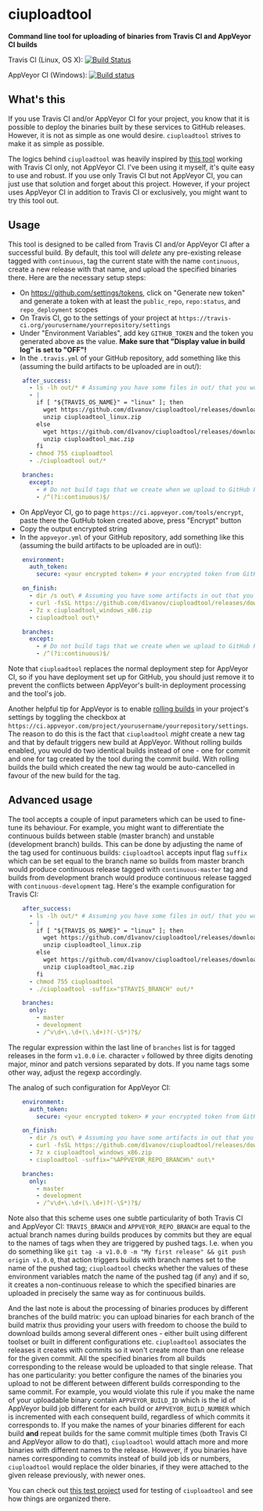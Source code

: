 ciuploadtool
===========

**Command line tool for uploading of binaries from Travis CI and AppVeyor CI builds**

Travis CI (Linux, OS X): [![Build Status](https://travis-ci.org/d1vanov/ciuploadtool.svg?branch=master)](https://travis-ci.org/d1vanov/ciuploadtool)

AppVeyor CI (Windows): [![Build status](https://ci.appveyor.com/api/projects/status/rsid6nlpmj2fq5ux/branch/master?svg=true)](https://ci.appveyor.com/project/d1vanov/ciuploadtool/branch/master)

## What's this

If you use Travis CI and/or AppVeyor CI for your project, you know that it is possible to deploy the binaries
built by these services to GitHub releases. However, it is not as simple as one would desire. `ciuploadtool` strives
to make it as simple as possible.

The logics behind `ciuploadtool` was heavily inspired by [this tool](https://github.com/probonopd/uploadtool) working with Travis CI only, not AppVeyor CI. I've been
using it myself, it's quite easy to use and robust. If you use only Travis CI but not AppVeyor CI, you can just use that solution
and forget about this project. However, if your project uses AppVeyor CI in addition to Travis CI or exclusively, you might
want to try this tool out.

## Usage

This tool is designed to be called from Travis CI and/or AppVeyor CI after a successful build. By default, this tool will _delete_
any pre-existing release tagged with `continuous`, tag the current state with the name `continuous`, create a new release with that name,
and upload the specified binaries there. Here are the necessary setup steps:

- On https://github.com/settings/tokens, click on "Generate new token" and generate a token with at least the `public_repo`, `repo:status`, and `repo_deployment` scopes
- On Travis CI, go to the settings of your project at `https://travis-ci.org/yourusername/yourrepository/settings`
- Under "Environment Variables", add key `GITHUB_TOKEN` and the token you generated above as the value. **Make sure that "Display value in build log" is set to "OFF"!**
- In the `.travis.yml` of your GitHub repository, add something like this (assuming the build artifacts to be uploaded are in out/):

```yaml
    after_success:
      - ls -lh out/* # Assuming you have some files in out/ that you would like to upload
      - |
        if [ "${TRAVIS_OS_NAME}" = "linux" ]; then
          wget https://github.com/d1vanov/ciuploadtool/releases/download/continuous-master/ciuploadtool_linux.zip &&
          unzip ciuploadtool_linux.zip
        else
          wget https://github.com/d1vanov/ciuploadtool/releases/download/continuous-master/ciuploadtool_mac.zip &&
          unzip ciuploadtool_mac.zip
        fi
      - chmod 755 ciuploadtool
      - ./ciuploadtool out/*

    branches:
      except:
        - # Do not build tags that we create when we upload to GitHub Releases
        - /^(?i:continuous)$/
```

- On AppVeyor CI, go to page `https://ci.appveyor.com/tools/encrypt`, paste there the GutHub token created above, press "Encrypt" button
- Copy the output encrypted string
- In the `appveyor.yml` of your GitHub repository, add something like this (assuming the build artifacts to be uploaded are in out\\):

```yaml
    environment:
      auth_token:
        secure: <your encrypted token> # your encrypted token from GitHub

    on_finish:
      - dir /s out\ # Assuming you have some artifacts in out that you would like to upload
      - curl -fsSL https://github.com/d1vanov/ciuploadtool/releases/download/continuous-master/ciuploadtool_windows_x86.zip -o ciuploadtool_windows_x86.zip
      - 7z x ciuploadtool_windows_x86.zip
      - ciuploadtool out\*

    branches:
      except:
        - # Do not build tags that we create when we upload to GitHub Releases
        - /^(?i:continuous)$/
```

Note that `ciuploadtool` replaces the normal deployment step for AppVeyor CI, so if you have deployment set up for GitHub,
you should just remove it to prevent the conflicts between AppVeyor's built-in deployment processing and the tool's job.

Another helpful tip for AppVeyor is to enable [rolling builds](https://www.appveyor.com/docs/build-configuration/#rolling-builds)
in your project's settings by toggling the checkbox at `https://ci.appveyor.com/project/yourusername/yourrepository/settings`.
The reason to do this is the fact that `ciuploadtool` *might* create a new tag and that by default triggers new build at AppVeyor.
Without rolling builds enabled, you would do two identical builds instead of one - one for commit and one for tag created by the tool
during the commit build. With rolling builds the build which created the new tag would be auto-cancelled in favour of the new build
for the tag.

## Advanced usage

The tool accepts a couple of input parameters which can be used to fine-tune its behaviour. For example, you might want to
differentiate the continuous builds between stable (master branch) and unstable (development branch) builds. This can be done
by adjusting the name of the tag used for continuous builds: `ciuploadtool` accepts input flag `suffix` which can be set equal
to the branch name so builds from master branch would produce continuous release tagged with `continuous-master` tag and
builds from development branch would produce continuous release tagged with `continuous-development` tag. Here's the example
configuration for Travis CI:

```yaml
    after_success:
      - ls -lh out/* # Assuming you have some files in out/ that you would like to upload
      - |
        if [ "${TRAVIS_OS_NAME}" = "linux" ]; then
          wget https://github.com/d1vanov/ciuploadtool/releases/download/continuous-master/ciuploadtool_linux.zip &&
          unzip ciuploadtool_linux.zip
        else
          wget https://github.com/d1vanov/ciuploadtool/releases/download/continuous-master/ciuploadtool_mac.zip &&
          unzip ciuploadtool_mac.zip
        fi
      - chmod 755 ciuploadtool
      - ./ciuploadtool -suffix="$TRAVIS_BRANCH" out/*

    branches:
      only:
        - master
        - development
        - /^v\d+\.\d+(\.\d+)?(-\S*)?$/
```

The regular expression within the last line of `branches` list is for tagged releases in the form `v1.0.0` i.e. character `v`
followed by three digits denoting major, minor and patch versions separated by dots. If you name tags some other way, adjust
the regexp accordingly.

The analog of such configuration for AppVeyor CI:

```yaml
    environment:
      auth_token:
        secure: <your encrypted token> # your encrypted token from GitHub

    on_finish:
      - dir /s out\ # Assuming you have some artifacts in out that you would like to upload
      - curl -fsSL https://github.com/d1vanov/ciuploadtool/releases/download/continuous-master/ciuploadtool_windows_x86.zip -o ciuploadtool_windows_x86.zip
      - 7z x ciuploadtool_windows_x86.zip
      - ciuploadtool -suffix="%APPVEYOR_REPO_BRANCH%" out\*

    branches:
      only:
        - master
        - development
        - /^v\d+\.\d+(\.\d+)?(-\S*)?$/
```

Note also that this scheme uses one subtle particularity of both Travis CI and AppVeyor CI: `TRAVIS_BRANCH` and `APPVEYOR_REPO_BRANCH`
are equal to the actual branch names during builds produces by commits but they are equal to the names of tags when they are triggered
by pushed tags. I.e. when you do something like `git tag -a v1.0.0 -m "My first release" && git push origin v1.0.0`, that action triggers
builds with branch names set to the name of the pushed tag; `ciuploadtool` checks whether the values of these environment variables
match the name of the pushed tag (if any) and if so, it creates a non-continuous release to which the specified binaries are uploaded
in precisely the same way as for continuous builds.

And the last note is about the processing of binaries produces by different branches of the build matrix: you can upload binaries for each
branch of the build matrix thus providing your users with freedom to choose the build to download builds among several different ones -
either built using different toolset or built in different configurations etc. `ciuploadtool` associates the releases it creates
with commits so it won't create more than one release for the given commit. All the specified binaries from all builds corresponding
to the release would be uploaded to that single release. That has one particularity: you better configure the names of the binaries you upload
to not be different between different builds corresponding to the same commit. For example, you would violate this rule if you make the name
of your uploadable binary contain `APPVEYOR_BUILD_ID` which is the id of AppVeyor build job different for each build or `APPVEYOR_BUILD_NUMBER`
which is incremented with each consequent build, regardless of which commits it corresponds to. If you make the names of your binaries different
for each build **and** repeat builds for the same commit multiple times (both Travis CI and AppVeyor allow to do that), `ciuploadtool` would
attach more and more binaries with different names to the release. However, if you binaries have names corresponding to commits insteaf of
build job ids or numbers, `ciuploadtool` would replace the older binaries, if they were attached to the given release previously, with newer ones.

You can check out [this test project](https://github.com/d1vanov/ciuploadtool-testing) used for testing of `ciuploadtool` and see how things are organized there.
